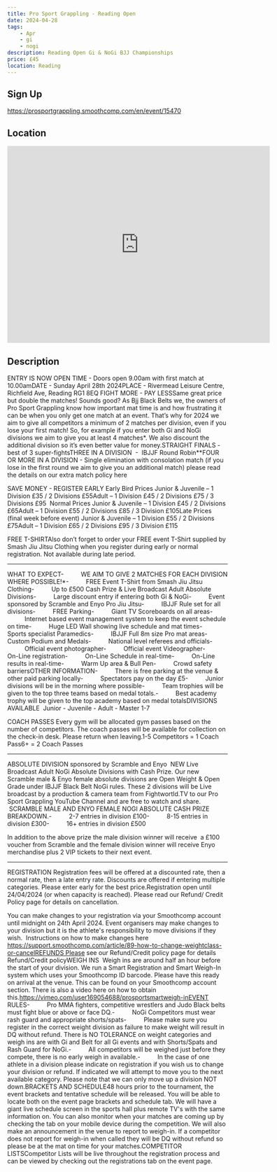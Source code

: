 ```yaml
---
title: Pro Sport Grappling - Reading Open
date: 2024-04-28
tags:
    - Apr
    - gi 
    - nogi 
description: Reading Open Gi & NoGi BJJ Championships
price: £45
location: Reading
---
```

## Sign Up
https://prosportgrappling.smoothcomp.com/en/event/15470

## Location
<iframe src="https://www.google.com/maps/embed?pb=!1m18!1m12!1m3!1d12345.6789!2d-0.9839530!3d51.4642702!2m3!1f0!2f0!3f0!3m2!1i1024!2i768!4f13.1!3m3!1m2!1s0x0%3A0x0!2z51.4642702!5e0!3m2!1sen!2sus!4v1234567890" width="600" height="450" style="border:0;" allowfullscreen="" loading="lazy"></iframe>

## Description
ENTRY IS NOW OPEN TIME - Doors open 9.00am with first match at 10.00amDATE - Sunday April 28th 2024PLACE - Rivermead Leisure Centre, Richfield Ave, Reading RG1 8EQ FIGHT MORE - PAY LESSSame great price but double the matches! Sounds good? As Bjj Black Belts we,
the owners of Pro Sport Grappling know how important mat time is and how
frustrating it can be when you only get one match at an event. That’s why for
2024 we aim to give all competitors a minimum of 2 matches per division, even
if you lose your first match! So, for example if you enter both Gi and NoGi
divisions we aim to give you at least 4 matches*. We also discount the
additional division so it’s even better value for money.STRAIGHT FINALS - best of 3 super-fightsTHREE IN A DIVISION  -  IBJJF Round Robin**FOUR OR MORE IN A DIVISION - Single elimination with
consolation match (if you lose in the first round we aim to give you an
additional match)
please read the details on our extra match policy here



SAVE
MONEY - REGISTER EARLY
Early Bird Prices
Junior & Juvenile – 1 Division £35 / 2 Divisions £55Adult – 1 Division £45 / 2 Divisions £75 / 3 Divisions £95  Normal Prices
Junior & Juvenile – 1 Division £45 / 2 Divisions £65Adult – 1 Division £55 / 2 Divisions £85 / 3 Division £105Late Prices (final week before event)
Junior & Juvenile – 1 Division £55 / 2 Divisions £75Adult – 1 Division £65 / 2 Divisions £95 / 3 Division £115  


FREE T-SHIRTAlso don’t forget to order your FREE event T-Shirt supplied by Smash Jiu
Jitsu Clothing when you register during early or normal registration. Not available during late period.


_______________________________________________________________________________________________


WHAT TO EXPECT-          WE AIM TO GIVE 2
MATCHES FOR EACH DIVISION WHERE POSSIBLE!*-          FREE Event T-Shirt
from Smash Jiu Jitsu Clothing-          Up to £500 Cash
Prize & Live Broadcast Adult Absolute Divisions-          Large discount entry if
entering both Gi & NoGi-          Event sponsored by Scramble and Enyo Pro Jiu Jitsu-          IBJJF Rule set for all
divisions-          FREE Parking-          Giant TV Scoreboards
on all areas-          Internet based event
management system to keep the event schedule on time-          Huge LED Wall
showing live schedule and mat times-          Sports specialist
Paramedics-          IBJJF Full 8m size
Pro mat areas-          Custom Podium and
Medals-          National level
referees and officials-          Official event photographer-          Official event
Videographer-          On-Line registration-          On-Line Schedule in
real-time-          On-Line results in
real-time-          Warm Up area &
Bull Pen-          Crowd safety
barriersOTHER INFORMATION-          There is free
parking at the venue & other paid parking locally-          Spectators pay on
the day £5-          Junior divisions
will be in the morning where possible-          Team trophies will
be given to the top three teams based on medal totals.-         
Best academy trophy will be given to the top academy based on medal totalsDIVISIONS AVAILABLE  Junior - Juvenile - Adult - Master 1-7


COACH
PASSES Every gym will be allocated gym passes based on the number
of competitors. The coach passes will be available for
collection on the check-in desk. Please return when leaving.1-5 Competitors =
1 Coach Pass6+ = 2 Coach Passes


_______________________________________________________________________________________________


ABSOLUTE DIVISION sponsored by Scramble and Enyo  NEW Live Broadcast Adult NoGi Absolute Divisions with Cash Prize. Our new
Scramble male & Enyo female absolute divisions are Open Weight & Open
Grade under IBJJF Black Belt NoGi rules. These 2 divisions will be Live
broadcast by a production & camera team from Fightwortld.TV to our Pro
Sport Grappling YouTube Channel and are free to watch and share.   SCRAMBLE MALE AND ENYO FEMALE NOGI ABSOLUTE CASH PRIZE BREAKDOWN.-          2-7 entries in
division £100-          8-15 entries in
division £300-          16+ entries in
division £500


In addition to the above prize the male division winner will receive  a £100 voucher from Scramble and the female division winner will receive Enyo merchandise plus 2 VIP tickets to their next event.


_______________________________________________________________________________________________


REGISTRATION Registration fees will be offered at a discounted rate, then a normal rate,
then a late entry rate. Discounts are offered if entering multiple categories.
Please enter early for the best price.Registration open until 24/04/2024 (or when capacity is reached). Please
read our Refund/ Credit Policy page for details on cancellation.


You can make changes to your registration via your Smoothcomp account until
midnight on 24th April 2024. Event organisers may make changes to your
division but it is the athlete's responsibility to move divisions if they
wish.  Instructions on how to make changes here
https://support.smoothcomp.com/article/89-how-to-change-weightclass-or-cancelREFUNDS Please see our Refund/Credit policy page for
details Refund/Credit policyWEIGH INS  Weigh ins are around half an hour before the start of your division. We run
a Smart Registration and Smart Weigh-In system which uses your Smoothcomp ID
barcode. Please have this ready on arrival at the venue. This can be found on
your Smoothcomp account section. There is also a video here on how to obtain this.https://vimeo.com/user169054688/prosportsmartweigh-inEVENT RULES-          Pro MMA fighters,
competitive wrestlers and Judo Black belts must fight blue or above or face DQ.-          NoGi Competitors
must wear rash guard and appropriate shorts/spats-          Please make sure you
register in the correct weight division as failure to make weight will result
in DQ without refund. There is NO TOLERANCE on weight categories and weigh ins
are with Gi and Belt for all Gi events and with Shorts/Spats and Rash Guard for
NoGi.-          All competitors will
be weighed just before they compete, there is no early weigh in available.-          In the case of one
athlete in a division please indicate on registration if you wish us to change
your division or refund. If indicated we will attempt to move you to the next
available category. Please note that we can only move up a division NOT down.BRACKETS AND SCHEDULE48 hours prior to the tournament, the event brackets and tentative schedule
will be released. You will be able to locate both on the event page brackets
and schedule tab. We will have a giant live schedule screen in the sports hall
plus remote TV's with the same information on. You can also monitor when your
matches are coming up by checking the tab on your mobile device during the
competition. We will also make an announcement in the venue to report to
weigh-in. If a competitor does not report for weigh-in when called they will be
DQ without refund so please be at the mat on time for your matches.COMPETITOR LISTSCompetitor Lists will be live throughout the
registration process and can be viewed by checking out the registrations tab on
the event page.